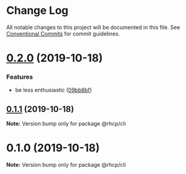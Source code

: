 # Change Log

All notable changes to this project will be documented in this file.
See [Conventional Commits](https://conventionalcommits.org) for commit guidelines.

# [0.2.0](https://github.com/spaship/cli/compare/v0.1.1...v0.2.0) (2019-10-18)

### Features

- be less enthusiastic ([09bb8bf](https://github.com/spaship/cli/commit/09bb8bf78b84a366b19131b2414bbeb6e06a8ff1))

## [0.1.1](https://github.com/spaship/cli/compare/v0.1.0...v0.1.1) (2019-10-18)

**Note:** Version bump only for package @rhcp/cli

# 0.1.0 (2019-10-18)

**Note:** Version bump only for package @rhcp/cli
